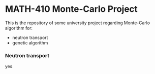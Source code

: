 # MATH-410 Monte-Carlo Project
This is the repository of some university project regarding Monte-Carlo algorithm for:
- neutron transport
- genetic algorithm
### Neutron transport
yes
